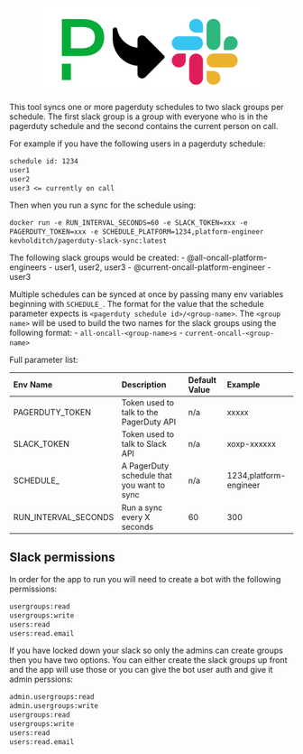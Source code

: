 <p align="center">
  <img src="./synclogo.png">
</p>



This tool syncs one or more pagerduty schedules to two slack groups per schedule.  The first slack group is a group with everyone who is in the pagerduty schedule and the second contains the current person on call.

For example if you have the following users in a pagerduty schedule:

```
schedule id: 1234
user1
user2
user3 <= currently on call
```

Then when you run a sync for the schedule using:

```
docker run -e RUN_INTERVAL_SECONDS=60 -e SLACK_TOKEN=xxx -e PAGERDUTY_TOKEN=xxx -e SCHEDULE_PLATFORM=1234,platform-engineer kevholditch/pagerduty-slack-sync:latest
```

The following slack groups would be created:
    - @all-oncall-platform-engineers - user1, user2, user3 
    - @current-oncall-platform-engineer - user3
    
Multiple schedules can be synced at once by passing many env variables beginning with `SCHEDULE_`.  The format for the value that the schedule parameter expects is `<pagerduty schedule id>/<group-name>`.  The `<group name>` will be used to build the two names for the slack groups using the following format:
    - `all-oncall-<group-name>s`
    - `current-oncall-<group-name>`
    
Full parameter list:

| Env Name              | Description                                | Default Value  | Example                 |
|:----------------------|:-------------------------------------------|:---------------|:------------------------|
| PAGERDUTY_TOKEN       | Token used to talk to the PagerDuty API    | n/a            | xxxxx                   | 
| SLACK_TOKEN           | Token used to talk to Slack API            | n/a            | xoxp-xxxxxx             |
| SCHEDULE_<NAME>       | A PagerDuty schedule that you want to sync | n/a            | 1234,platform-engineer  |
| RUN_INTERVAL_SECONDS  | Run a sync every X seconds                 | 60             | 300                     |


## Slack permissions

In order for the app to run you will need to create a bot with the following permissions:
```
usergroups:read
usergroups:write
users:read
users:read.email
```

If you have locked down your slack so only the admins can create groups then you have two options.  You can either create the slack groups up front and the app will use those or you can give the bot user auth and give it admin perssions:
```
admin.usergroups:read
admin.usergroups:write
usergroups:read
usergroups:write
users:read
users:read.email
```